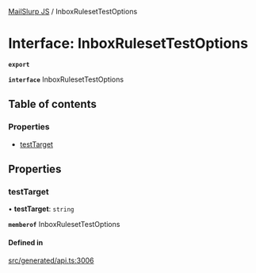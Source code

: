 [MailSlurp JS](../README.md) / InboxRulesetTestOptions

# Interface: InboxRulesetTestOptions

**`export`**

**`interface`** InboxRulesetTestOptions

## Table of contents

### Properties

- [testTarget](InboxRulesetTestOptions.md#testtarget)

## Properties

### testTarget

• **testTarget**: `string`

**`memberof`** InboxRulesetTestOptions

#### Defined in

[src/generated/api.ts:3006](https://github.com/mailslurp/mailslurp-client/blob/113e801/src/generated/api.ts#L3006)
